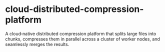 # cloud-distributed-compression-platform
A cloud‑native distributed compression platform that splits large files into chunks, compresses them in parallel across a cluster of worker nodes, and seamlessly merges the results.
